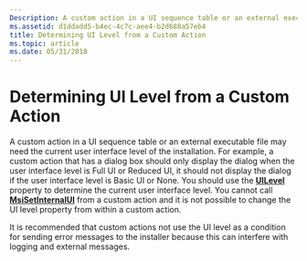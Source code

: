```yaml
---
Description: A custom action in a UI sequence table or an external executable file may need the current user interface level of the installation.
ms.assetid: d1ddadd5-b4ec-4c7c-aee4-b2d688a57eb4
title: Determining UI Level from a Custom Action
ms.topic: article
ms.date: 05/31/2018
---
```


# Determining UI Level from a Custom Action

A custom action in a UI sequence table or an external executable file may need the current user interface level of the installation. For example, a custom action that has a dialog box should only display the dialog when the user interface level is Full UI or Reduced UI, it should not display the dialog if the user interface level is Basic UI or None. You should use the [**UILevel**](uilevel.md) property to determine the current user interface level. You cannot call [**MsiSetInternalUI**](/windows/desktop/api/Msi/nf-msi-msisetinternalui) from a custom action and it is not possible to change the UI level property from within a custom action.

It is recommended that custom actions not use the UI level as a condition for sending error messages to the installer because this can interfere with logging and external messages.

 

 



